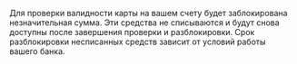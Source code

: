 Для проверки валидности карты на вашем счету будет заблокирована незначительная сумма. Эти средства не списываются и будут снова доступны после завершения проверки и разблокировки. Срок разблокировки несписанных средств зависит от условий работы вашего банка.
